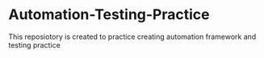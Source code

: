 # Automation-Testing-Practice
This reposiotory is created to practice creating automation framework and testing practice
